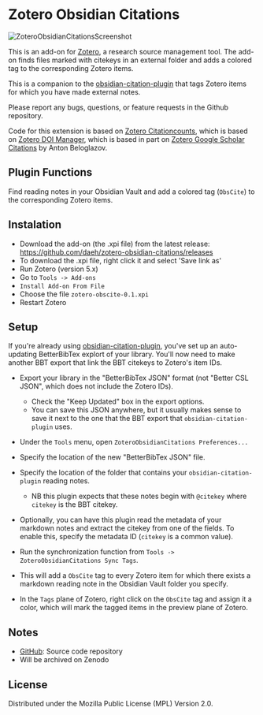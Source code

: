 # Zotero Obsidian Citations

![ZoteroObsidianCitationsScreenshot](https://user-images.githubusercontent.com/12652166/147509331-eee0dad4-8a36-490b-9bb9-f11ca6caa7be.png)



This is an add-on for [Zotero](https://www.zotero.org), a research source management tool. The add-on finds files marked with citekeys in an external folder and adds a colored tag to the corresponding Zotero items.

This is a companion to the [obsidian-citation-plugin](https://github.com/hans/obsidian-citation-plugin) that tags Zotero items for which you have made external notes.

Please report any bugs, questions, or feature requests in the Github repository.

Code for this extension is based on [Zotero Citationcounts](https://github.com/eschnett/zotero-citationcounts), which is based on [Zotero DOI Manager](https://github.com/bwiernik/zotero-shortdoi), which is based in part on [Zotero Google Scholar Citations](https://github.com/beloglazov/zotero-scholar-citations) by Anton Beloglazov.

## Plugin Functions

Find reading notes in your Obsidian Vault and add a colored tag (`ObsCite`) to the corresponding Zotero items.

## Instalation

- Download the add-on (the .xpi file) from the latest release: https://github.com/daeh/zotero-obsidian-citations/releases
- To download the .xpi file, right click it and select 'Save link as'
- Run Zotero (version 5.x)
- Go to `Tools -> Add-ons`
- `Install Add-on From File`
- Choose the file `zotero-obscite-0.1.xpi`
- Restart Zotero

## Setup

If you're already using [obsidian-citation-plugin](https://github.com/hans/obsidian-citation-plugin), you've set up an auto-updating BetterBibTex explort of your library. You'll now need to make another BBT export that link the BBT citekeys to Zotero's item IDs.
- Export your library in the "BetterBibTex JSON" format (not "Better CSL JSON", which does not include the Zotero IDs). 
  - Check the "Keep Updated" box in the export options.
  - You can save this JSON anywhere, but it usually makes sense to save it next to the one that the BBT export that `obsidian-citation-plugin` uses.

- Under the `Tools` menu, open `ZoteroObsidianCitations Preferences...`
- Specify the location of the new "BetterBibTex JSON" file.
- Specify the location of the folder that contains your `obsidian-citation-plugin` reading notes.
  - NB this plugin expects that these notes begin with `@citekey` where `citekey` is the BBT citekey.

- Optionally, you can have this plugin read the metadata of your markdown notes and extract the citekey from one of the fields. To enable this, specify the metadata ID (`citekey` is a common value).
- Run the synchronization function from `Tools -> ZoteroObsidianCitations Sync Tags`.
- This will add a `ObsCite` tag to every Zotero item for which there exists a markdown reading note in the Obsidian Vault folder you specify.
- In the `Tags` plane of Zotero, right click on the `ObsCite` tag and assign it a color, which will mark the tagged items in the preview plane of Zotero.



## Notes

- [GitHub](https://github.com/daeh/zotero-obsidian-citations): Source code repository
- Will be archived on Zenodo

## License

Distributed under the Mozilla Public License (MPL) Version 2.0.
